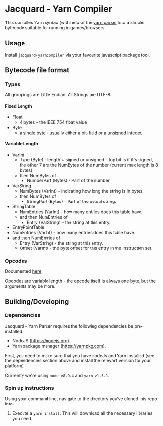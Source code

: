 # Jacquard - Yarn Compiler

This compiles Yarn syntax (with help of the [yarn parser](https://github.com/StirfireStudios/Jacquard-YarnParser) into a simpler bytecode suitable for running in games/browsers

## Usage

Install `jacquard-yarncompiler` via your favourite javascript package tool.

## Bytecode file format

### Types

All groupings are Little Endian. All Strings are UTF-8.

#### Fixed Length
 - Float
   - 4 bytes - the IEEE 754 float value
 - Byte
   - a single byte - usually either a bit-field or a unsigned integer.
#### Variable Length
 - VarInt
   - Type (Byte) - length + signed or unsigned - top bit is if it's signed, the other 7 are the NumBytes of the number (current max length is 8 bytes)
   - then NumBytes of 
     - NumberPart (Bytes) - Part of the number
 - VarString
   - NumBytes (VarInt) - indicating how long the string is in bytes.
   - then NumBytes of
     - StringPart (Bytes) - Part of the actual string.
 - StringTable
   - NumEntries (VarInt) - how many entries does this table have.
   - and then NumEntries of
     - Entry (VarString) - the string at this entry.
  - EntryPointTable
   - NumEntries (VarInt) - how many entries does this table have.
   - and then NumEntries of
     - Entry (VarString) - the string at this entry.
     - Offset (VarInt) - the byte offset for this entry in the instruction set.

### Opcodes

Documented [here](https://github.com/StirfireStudios/Jacquard-YarnCompiler/blob/master/src/commands/index.js#L9)

Opcodes are variable length - the opcode itself is always one byte, but the arguments may be more.

## Building/Developing

### Dependencies

Jacquard - Yarn Parser requires the following dependencies be pre-installed:

* NodeJS (https://nodejs.org).
* Yarn package manager (https://yarnpkg.com).

First, you need to make sure that you have nodeJs and Yarn installed (see the dependencies section above and install the relevant version for your platform).

Currenlty we're using `node v8.9.4` and `yarn v1.5.1`.

### Spin up instructions

Using your command line, navigate to the directory you've cloned this repo into.

  1. Execute a `yarn install`. This will download all the necessary libraries you need.
